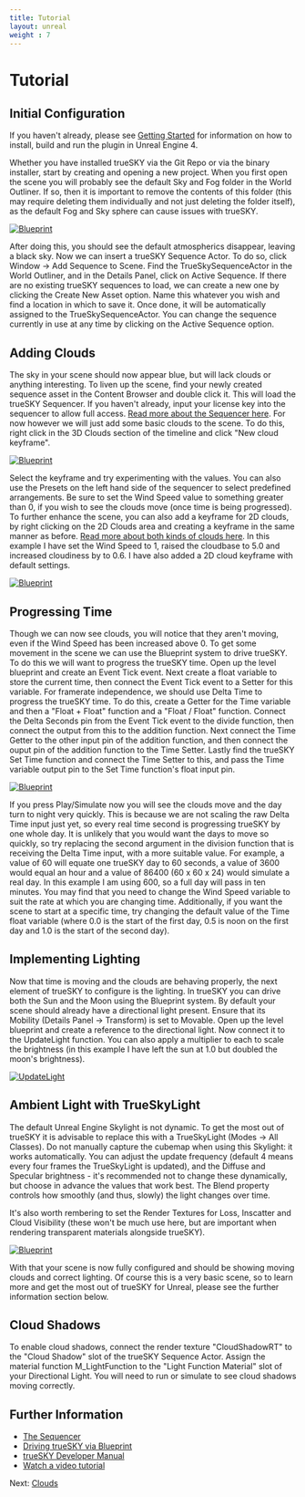 ```yaml
---
title: Tutorial
layout: unreal
weight : 7
---
```


Tutorial
========

Initial Configuration
-------------------------

If you haven't already, please see [Getting Started](http://docs.simul.co/unrealengine/) for information on how to install, build and run the plugin in Unreal Engine 4. 

Whether you have installed trueSKY via the Git Repo or via the binary installer, start by creating and opening a new project. When you first open the scene you will probably see the default Sky and Fog folder in the World Outliner. If so, then it is important to remove the contents of this folder (this may require deleting them individually and not just deleting the folder itself), as the default Fog and Sky sphere can cause issues with trueSKY. 

<a href="http://docs.simul.co/unrealengine/images/DeleteSkyFog.png"><img src="http://docs.simul.co/unrealengine/images/DeleteSkyFog.png" alt="Blueprint"/></a> 

After doing this, you should see the default atmospherics disappear, leaving a black sky. Now we can insert a trueSKY Sequence Actor. To do so, click Window -> Add Sequence to Scene. Find the TrueSkySequenceActor in the World Outliner, and in the Details Panel, click on Active Sequence. If there are no existing trueSKY sequences to load, we can create a new one by clicking the Create New Asset option. Name this whatever you wish and find a location in which to save it. Once done, it will be automatically assigned to the TrueSkySequenceActor. You can change the sequence currently in use at any time by clicking on the Active Sequence option. 


Adding Clouds
-------------------------

The sky in your scene should now appear blue, but will lack clouds or anything interesting. To liven up the scene, find your newly created sequence asset in the Content Browser and double click it. This will load the trueSKY Sequencer. If you haven't already, input your license key into the sequencer to allow full access. [Read more about the Sequencer here](http://docs.simul.co/reference/man_8_sequencer.html). For now however we will just add some basic clouds to the scene. To do this, right click in the 3D Clouds section of the timeline and click "New cloud keyframe".  

<a href="http://docs.simul.co/unrealengine/images/AddCloudKF.png"><img src="http://docs.simul.co/unrealengine/images/AddCloudKF.png" alt="Blueprint"/></a>

Select the keyframe and try experimenting with the values. You can also use the Presets on the left hand side of the sequencer to select predefined arrangements. Be sure to set the Wind Speed value to something greater than 0, if you wish to see the clouds move (once time is being progressed). To further enhance the scene, you can also add a keyframe for 2D clouds, by right clicking on the 2D Clouds area and creating a keyframe in the same manner as before. [Read more about both kinds of clouds here](http://docs.simul.co/unrealengine/Clouds.html). In this example I have set the Wind Speed to 1, raised the cloudbase to 5.0 and increased cloudiness by to 0.6. I have also added a 2D cloud keyframe with default settings. 

<a href="http://docs.simul.co/unrealengine/images/Scene1.png"><img src="http://docs.simul.co/unrealengine/images/Scene1.png" alt="Blueprint"/></a>


Progressing Time
-------------------------

Though we can now see clouds, you will notice that they aren't moving, even if the Wind Speed has been increased above 0. To get some movement in the scene we can use the Blueprint system to drive trueSKY. To do this we will want to progress the trueSKY time. Open up the level blueprint and create an Event Tick event. Next create a float variable to store the current time, then connect the Event Tick event to a Setter for this variable. For framerate independence, we should use Delta Time to progress the trueSKY time. To do this, create a Getter for the Time variable and then a "Float + Float" function and a "Float / Float" function. Connect the Delta Seconds pin from the Event Tick event to the divide function, then connect the output from this to the addition function. Next connect the Time Getter to the other input pin of the addition function, and then connect the ouput pin of the addition function to the Time Setter. Lastly find the trueSKY Set Time function and connect the Time Setter to this, and pass the Time variable output pin to the Set Time function's float input pin. 

<a href="http://docs.simul.co/unrealengine/images/SettingTime.png"><img src="http://docs.simul.co/unrealengine/images/SettingTime.png" alt="Blueprint"/></a>

If you press Play/Simulate now you will see the clouds move and the day turn to night very quickly. This is because we are not scaling the raw Delta Time input just yet, so every real time second is progressing trueSKY by one whole day. It is unlikely that you would want the days to move so quickly, so try replacing the second argument in the division function that is receiving the Delta Time input, with a more suitable value. For example, a value of 60 will equate one trueSKY day to 60 seconds, a value of 3600 would equal an hour and a value of 86400 (60 x 60 x 24) would simulate a real day. In this example I am using 600, so a full day will pass in ten minutes. You may find that you need to change the Wind Speed variable to suit the rate at which you are changing time. Additionally, if you want the scene to start at a specific time, try changing the default value of the Time float variable (where 0.0 is the start of the first day, 0.5 is noon on the first day and 1.0 is the start of the second day). 


Implementing Lighting
-------------------------

Now that time is moving and the clouds are behaving properly, the next element of trueSKY to configure is the lighting. In trueSKY you can drive both the Sun and the Moon using the Blueprint system. By default your scene should already have a directional light present. Ensure that its Mobility (Details Panel -> Transform) is set to Movable. Open up the level blueprint and create a reference to the directional light. Now connect it to the UpdateLight function. You can also apply a multiplier to each to scale the brightness (in this example I have left the sun at 1.0 but doubled the moon's brightness).

<a href="http://docs.simul.co/unrealengine/images/UpdateLight.png"><img src="http://docs.simul.co/unrealengine/images/UpdateLight.png" alt="UpdateLight"/></a>

Ambient Light with TrueSkyLight
-------------------------------

The default Unreal Engine Skylight is not dynamic. To get the most out of trueSKY it is advisable to replace this with a TrueSkyLight (Modes -> All Classes). Do not manually capture the cubemap when using this Skylight: it works automatically.
You can adjust the update frequency (default 4 means every four frames the TrueSkyLight is updated), and the Diffuse and Specular brightness - it's recommended not to change these dynamically, but choose in advance the values that work best. The Blend property controls how smoothly (and thus, slowly) the light changes over time.

It's also worth rembering to set the Render Textures for Loss, Inscatter and Cloud Visibility (these won't be much use here, but are important when rendering transparent materials alongside trueSKY). 

<a href="http://docs.simul.co/unrealengine/images/RTConfigure.png"><img src="http://docs.simul.co/unrealengine/images/RTConfigure.png" alt="Blueprint"/></a> 

With that your scene is now fully configured and should be showing moving clouds and correct lighting. Of course this is a very basic scene, so to learn more and get the most out of trueSKY for Unreal, please see the further information section below.

Cloud Shadows
-------------
To enable cloud shadows, connect the render texture "CloudShadowRT" to the "Cloud Shadow" slot of the trueSKY Sequence Actor.
Assign the material function M_LightFunction to the "Light Function Material" slot of your Directional Light. You will need
to run or simulate to see cloud shadows moving correctly.

Further Information
--------------
 
* [The Sequencer](http://docs.simul.co/reference/man_8_sequencer.html) 
* [Driving trueSKY via Blueprint](http://docs.simul.co/unrealengine/Blueprint.html)  
* [trueSKY Developer Manual](http://docs.simul.co/reference/)
* [Watch a video tutorial](https://www.youtube.com/watch?v=hE6qFzJgED4) 


Next: <a href="/unrealengine/Clouds">Clouds</a>